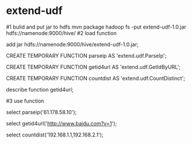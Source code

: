 # extend-udf

#1 bulid and put jar to hdfs 
mvn package
hadoop fs -put extend-udf-1.0.jar hdfs://namenode:9000/hive/
#2 load function

add jar hdfs://namenode:9000/hive/extend-udf-1.0.jar;

CREATE TEMPORARY FUNCTION parseip AS 'extend.udf.ParseIp';

CREATE TEMPORARY FUNCTION getid4url AS 'extend.udf.GetIdByURL';

CREATE TEMPORARY FUNCTION countdist AS 'extend.udf.CountDistinct';

describe function getid4url;

#3 use function

select parseip('61.178.58.10');

select getid4url('http://www.baidu.com?v=1');

select countdist('192.168.1.1,192.168.2.1');


